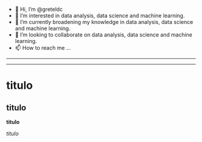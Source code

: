 - 👋 Hi, I’m @greteldc
- 👀 I’m interested in data analysis, data science and machine learning.
- 🌱 I’m currently broadening my knowledge in data analysis, data science and machine learning.
- 💞️ I’m looking to collaborate on data analysis, data science and machine learning.
- 📫 How to reach me ...
- -----
- -------------------------------------

# titulo



## titulo

**titulo**

*titulo*

<!---
greteldc/greteldc is a ✨ special ✨ repository because its `README.md` (this file) appears on your GitHub profile.
You can click the Preview link to take a look at your changes.
--->

